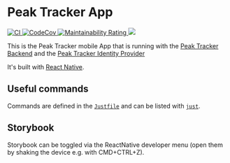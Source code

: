 # Peak Tracker App

<p>
  <a href="https://github.com/peterfication/peak-tracker-app/actions?query=branch%3Amain+">
    <img alt="CI" src="https://github.com/peterfication/peak-tracker-app/actions/workflows/ci.yml/badge.svg" \>
  </a>
  <a href="https://codecov.io/gh/peterfication/peak-tracker-app">
    <img alt="CodeCov" src="https://codecov.io/gh/peterfication/peak-tracker-app/branch/main/graph/badge.svg?token=V5HKH4C2BA" \>
  </a>
  <a href="https://sonarcloud.io/summary/new_code?id=peterfication_peak-tracker-app">
    <img alt="Maintainability Rating" src="https://sonarcloud.io/api/project_badges/measure?project=peterfication_peak-tracker-app&metric=sqale_rating" \>
  </a>
  <a href="https://codeclimate.com/github/peterfication/peak-tracker-app/maintainability">
    <img src="https://api.codeclimate.com/v1/badges/c5469054438b7427117f/maintainability" />
  </a>
</p>

This is the Peak Tracker mobile App that is running with the [Peak Tracker Backend](https://github.com/peterfication/peak_tracker_backend) and the [Peak Tracker Identity Provider](https://github.com/peterfication/peak-tracker-auth/)

It's built with [React Native](https://reactnative.dev/).

## Useful commands

Commands are defined in the [`Justfile`](Justfile) and can be listed with [`just`](https://github.com/casey/just).

## Storybook

Storybook can be toggled via the ReactNative developer menu (open them by shaking the device e.g. with CMD+CTRL+Z).
